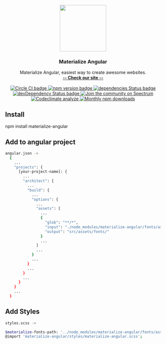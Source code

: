 <p align="center">
  <a href="http://materialize-angular.workylab.com/">
    <img src="https://workylab.com/img/logos/materialize-logo.png" width="150">
  </a>
</p>

<h3 align="center">Materialize Angular</h3>

<p align="center">
  Materialize Angular, easiest way to create awesome websites.
  <br>
  <a href="http://materialize-angular.workylab.com/"><strong>-- Check our site --</strong></a>
  <br>
  <br>
  <a href="https://circleci.com/gh/workylab/materialize-angular">
    <img src="https://circleci.com/gh/workylab/materialize-angular/tree/master.svg?style=svg" alt="Circle CI badge" />
  </a>
  <a href="https://badge.fury.io/js/materialize-angular">
    <img src="https://badge.fury.io/js/materialize-angular.svg" alt="npm version badge" />
  </a>
  <a href="https://david-dm.org/workylab/materialize-angular">
    <img src="https://david-dm.org/workylab/materialize-angular.svg" alt="dependencies Status badge" />
    </a>
  <a href="https://david-dm.org/workylab/materialize-angular#info=devDependencies">
    <img src="https://david-dm.org/workylab/materialize-angular/dev-status.svg" alt="devDependency Status badge" />
  </a>
  <a href="https://spectrum.chat/materialize">
    <img src="https://withspectrum.github.io/badge/badge.svg" alt="Join the community on Spectrum" />
  </a>
  <a href="https://codeclimate.com/github/codeclimate/codeclimate/maintainability">
    <img src="https://api.codeclimate.com/v1/badges/b87b6059adefcd07fbd8/maintainability" alt="Codeclimate analyze" />
  </a>
  <a href="https://npmjs.com/package/materialize-angular">
    <img src="https://img.shields.io/npm/dm/materialize-angular.svg" alt="Monthly npm downloads" />
  </a>
</p>

## Install
npm install materialize-angular

## Add to angular project
```bash
angular.json -> 
  {
    ...
    "projects": {
      [your-project-name]: {
        ...
        "architect": {
          ...
          "build": {
            ...
            "options": {
              ...
              "assets": [
                ...
                {
                  "glob": "**/*",
                  "input": "./node_modules/materialize-angular/fonts/assets",
                  "output": "src/assets/fonts/"
                }
                ...
              ]
              ...
            }
            ...
          }
          ...
        }
        ...
      }
    }
    ...
  }
```

## Add Styles
```bash
styles.scss -> 

$materialize-fonts-path: '../node_modules/materialize-angular/fonts/assets';
@import 'materialize-angular/styles/materialize-angular.scss';
```
